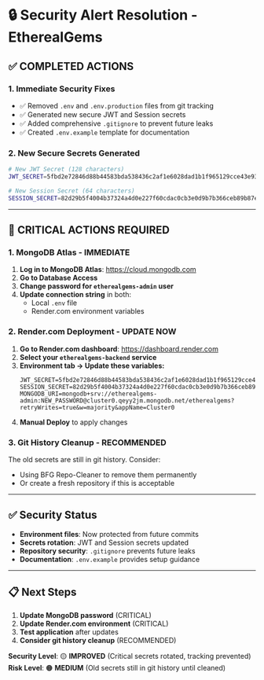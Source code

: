 # 🔒 Security Alert Resolution - EtherealGems

## ✅ **COMPLETED ACTIONS**

### 1. **Immediate Security Fixes**
- ✅ Removed `.env` and `.env.production` files from git tracking
- ✅ Generated new secure JWT and Session secrets
- ✅ Added comprehensive `.gitignore` to prevent future leaks
- ✅ Created `.env.example` template for documentation

### 2. **New Secure Secrets Generated**
```bash
# New JWT Secret (128 characters)
JWT_SECRET=5fbd2e72846d88b44583bda538436c2af1e6028dad1b1f965129cce43e930dccff45dbb9ee6a4f872a74d2630c77a5bf09d88defa09e727f030b3b55c7642aa6

# New Session Secret (64 characters)  
SESSION_SECRET=82d29b5f4004b37324a4d0e227f60cdac0cb3e0d9b7b366ceb89b87e5c9125c5
```

---

## 🚨 **CRITICAL ACTIONS REQUIRED**

### 1. **MongoDB Atlas - IMMEDIATE**
1. **Log in to MongoDB Atlas**: https://cloud.mongodb.com
2. **Go to Database Access**
3. **Change password for `etherealgems-admin` user**
4. **Update connection string** in both:
   - Local `.env` file
   - Render.com environment variables

### 2. **Render.com Deployment - UPDATE NOW**
1. **Go to Render.com dashboard**: https://dashboard.render.com
2. **Select your `etherealgems-backend` service**
3. **Environment tab → Update these variables:**
   ```
   JWT_SECRET=5fbd2e72846d88b44583bda538436c2af1e6028dad1b1f965129cce43e930dccff45dbb9ee6a4f872a74d2630c77a5bf09d88defa09e727f030b3b55c7642aa6
   SESSION_SECRET=82d29b5f4004b37324a4d0e227f60cdac0cb3e0d9b7b366ceb89b87e5c9125c5
   MONGODB_URI=mongodb+srv://etherealgems-admin:NEW_PASSWORD@cluster0.qeyy2jm.mongodb.net/etherealgems?retryWrites=true&w=majority&appName=Cluster0
   ```
4. **Manual Deploy** to apply changes

### 3. **Git History Cleanup - RECOMMENDED**
The old secrets are still in git history. Consider:
- Using BFG Repo-Cleaner to remove them permanently
- Or create a fresh repository if this is acceptable

---

## ✅ **Security Status**
- **Environment files**: Now protected from future commits
- **Secrets rotation**: JWT and Session secrets updated
- **Repository security**: `.gitignore` prevents future leaks
- **Documentation**: `.env.example` provides setup guidance

---

## 📋 **Next Steps**
1. **Update MongoDB password** (CRITICAL)
2. **Update Render.com environment** (CRITICAL)  
3. **Test application** after updates
4. **Consider git history cleanup** (RECOMMENDED)

**Security Level**: 🟡 **IMPROVED** (Critical secrets rotated, tracking prevented)
**Risk Level**: 🟠 **MEDIUM** (Old secrets still in git history until cleaned)